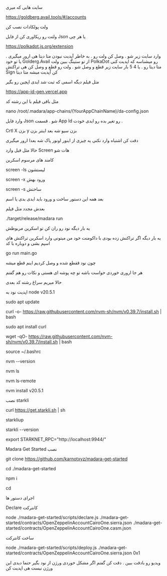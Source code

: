 


سایت هایی که میری

https://goldberg.avail.tools/#/accounts

ولت پولکادات نصب کن

ولتت رو ریکاوری کن از فایل Json  یا هر چی 

https://polkadot.js.org/extension

وارد سایت زیر شو . وصل کن ولت رو . به خاطر آپدیت نبودن متا دیتا هی ارور میگیری . یا تو خود 
Golderg.Avail  از تو ستینگ ببین ولت PolkaDot  رو میشناسه که اپدیت کنی متا دیتا رو . یا 4 5 بار سایت زیر قطع و وصل شو . ولت رو قطع و وصل کن هی تراکنش Sign  کن آپدیت میشه متا دیتا

مثل فیلم دیگه اسمی که ثبت شد ایدی اپچین رو بگیر



https://app-id-gen.vercel.app




مثل باقی فیلم با این رشته کد



nano /root/.madara/app-chains/(YourAppChainName)/da-config.json



وارد فایل Json شو . قسمت App Id  رو تغیر بده رو ایدی خودت . 

Crtl X
بزن  y بزن سیو شه بعد اینتر بزن

دقت کن اشتباه وارد نکنی یه چیزی از اینور اونور پاک شه بعدا ارور میگیری

حالا مثل فیل وارد Screen  هات شو

کامند های مرسوم اسکرین

screen -ls  لیستشون


screen -x ورود بهش


screen -s ساختش

بعد همه این دستور ساخت و ورود باید ایدی بدی یا اسم

بعدش مجدد مثل فیلم 



./target/release/madara run



یه بار دیگه نود رو ران کن تو اسکرین مربوطش

یه بار دیگه اگر تراکنش زده بودی با داکومنت خود من میتونی وارد اسکرین تراکنش های اسپم بشی و دوباره با کد

go run main.go

چون نود ققطع شده و وصل کردیم اینم قطع میشه

هر جا اروری خوردی حواست باشه تو چه پوشه ای هستی و نکات رو هم گفتم


حالا میریم سراغ رشته کد بعدی





اپدیت نود به  node v20.5.1


sudo apt update

curl -o- https://raw.githubusercontent.com/nvm-sh/nvm/v0.39.7/install.sh | bash


sudo apt install curl


wget -qO- https://raw.githubusercontent.com/nvm-sh/nvm/v0.39.7/install.sh | bash


source ~/.bashrc


nvm --version  


nvm ls


nvm ls-remote


nvm install v20.5.1

نصب starkli


curl https://get.starkli.sh | sh


starkliup


starkli --version   


export STARKNET_RPC="http://localhost:9944/"


Madara Get Started نصب


git clone https://github.com/karnotxyz/madara-get-started


cd ./madara-get-started


npm i


cd


اجرای دستور ها


Declare  کانترکت 


node ./madara-get-started/scripts/declare.js ./madara-get-started/contracts/OpenZeppelinAccountCairoOne.sierra.json ./madara-get-started/contracts/OpenZeppelinAccountCairoOne.casm.json

ساخت کانترکت


node ./madara-get-started/scripts/deploy.js ./madara-get-started/contracts/OpenZeppelinAccountCairoOne.sierra.json 0x1  




ویدیو رو بادقت ببین . دقت کن گفتم اگر مشکل خوردی ورژن از نود بگیر حتما دیدی این ورژن نیست هی اپدیت کن



